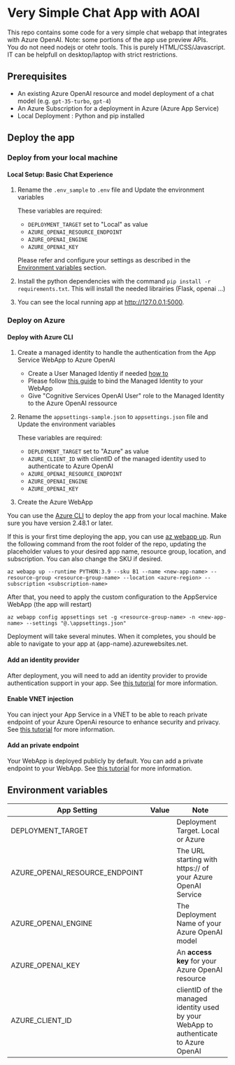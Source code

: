 # Very Simple Chat App with AOAI

This repo contains some code for a very simple chat webapp that integrates with Azure OpenAI. Note: some portions of the app use preview APIs.  
You do not need nodejs or otehr tools. This is purely HTML/CSS/Javascript. IT can be helpfull on desktop/laptop with strict restrictions.

## Prerequisites
- An existing Azure OpenAI resource and model deployment of a chat model (e.g. `gpt-35-turbo`, `gpt-4`)
- An Azure Subscription for a deployment in Azure (Azure App Service)
- Local Deployment : Python and pip installed

## Deploy the app

### Deploy from your local machine

#### Local Setup: Basic Chat Experience
1. Rename the `.env_sample` to `.env` file and Update the environment variables
    
    These variables are required:
    - `DEPLOYMENT_TARGET` set to "Local" as value
    - `AZURE_OPENAI_RESOURCE_ENDPOINT`
    - `AZURE_OPENAI_ENGINE`
    - `AZURE_OPENAI_KEY`

    Please refer and configure your settings as described in the [Environment variables](#environment-variables) section.

2. Install the python dependencies with the command `pip install -r requirements.txt`. This will install the needed librairies (Flask, openai ...)

3. You can see the local running app at http://127.0.0.1:5000.

### Deploy on Azure

#### Deploy with Azure CLI

1. Create a managed identity to handle the authentication from the App Service WebApp to Azure OpenAI
    - Create a User Managed Identiy if needed [how to](https://learn.microsoft.com/en-us/entra/identity/managed-identities-azure-resources/how-manage-user-assigned-managed-identities?pivots=identity-mi-methods-azp)
    - Please follow [this guide](https://learn.microsoft.com/en-us/azure/app-service/overview-managed-identity?tabs=portal%2Chttp#add-a-user-assigned-identity) to bind the Managed Identity to your WebApp 
    - Give "Cognitive Services OpenAI User" role to the Managed Identity to the Azure OpenAI ressource 

2. Rename the `appsettings-sample.json` to `appsettings.json` file and Update the environment variables
    
    These variables are required:
    - `DEPLOYMENT_TARGET` set to "Azure" as value
    - `AZURE_CLIENT_ID` with clientID of the managed identity used to authenticate to Azure OpenAI
    - `AZURE_OPENAI_RESOURCE_ENDPOINT`
    - `AZURE_OPENAI_ENGINE`
    - `AZURE_OPENAI_KEY`

3. Create the Azure WebApp

You can use the [Azure CLI](https://learn.microsoft.com/en-us/cli/azure/install-azure-cli) to deploy the app from your local machine. Make sure you have version 2.48.1 or later.

If this is your first time deploying the app, you can use [az webapp up](https://learn.microsoft.com/en-us/cli/azure/webapp?view=azure-cli-latest#az-webapp-up). Run the following command from the root folder of the repo, updating the placeholder values to your desired app name, resource group, location, and subscription. You can also change the SKU if desired.

`az webapp up --runtime PYTHON:3.9 --sku B1 --name <new-app-name> --resource-group <resource-group-name> --location <azure-region> --subscription <subscription-name>`

After that, you need to apply the custom configuration to the AppService WebApp (the app will restart)

`az webapp config appsettings set -g <resource-group-name> -n <new-app-name> --settings "@.\appsettings.json"`

Deployment will take several minutes. When it completes, you should be able to navigate to your app at {app-name}.azurewebsites.net.

#### Add an identity provider

After deployment, you will need to add an identity provider to provide authentication support in your app. See [this tutorial](https://learn.microsoft.com/en-us/azure/app-service/scenario-secure-app-authentication-app-service) for more information.

#### Enable VNET injection

You can inject your App Service in a VNET to be able to reach private endpoint of your Azure OpenAi resource to enhance security and privacy.
See [this tutorial](https://learn.microsoft.com/en-us/azure/app-service/configure-vnet-integration-enable) for more information.

#### Add an private endpoint

Your WebApp is deployed publicly by default. You can add a private endpoint to your WebApp. See [this tutorial](https://learn.microsoft.com/en-us/azure/app-service/overview-private-endpoint) for more information.

## Environment variables

| App Setting | Value | Note |
| --- | --- | ------------- |
|DEPLOYMENT_TARGET||Deployment Target. Local or Azure|
|AZURE_OPENAI_RESOURCE_ENDPOINT||The URL starting with https:// of your Azure OpenAI Service| 
|AZURE_OPENAI_ENGINE||The Deployment Name of your Azure OpenAI model|
|AZURE_OPENAI_KEY||An **access key** for your Azure OpenAI resource|
|AZURE_CLIENT_ID||clientID of the managed identity used by your WebApp to authenticate to Azure OpenAI|
